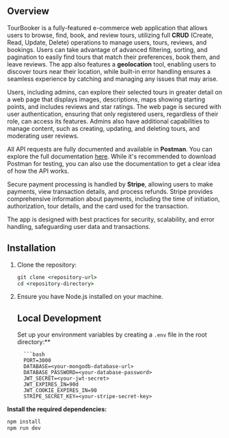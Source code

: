 ## Overview
TourBooker is a fully-featured e-commerce web application that allows users to browse, find, book, and review tours, utilizing full **CRUD** (Create, Read, Update, Delete) operations to manage users, tours, reviews, and bookings. Users can take advantage of advanced filtering, sorting, and pagination to easily find tours that match their preferences, book them, and leave reviews. The app also features a **geolocation** tool, enabling users to discover tours near their location, while built-in error handling ensures a seamless experience by catching and managing any issues that may arise.

Users, including admins, can explore their selected tours in greater detail on a web page that displays images, descriptions, maps showing starting points, and includes reviews and star ratings. The web page is secured with user authentication, ensuring that only registered users, regardless of their role, can access its features. Admins also have additional capabilities to manage content, such as creating, updating, and deleting tours, and moderating user reviews.

All API requests are fully documented and available in **Postman**. You can explore the full documentation [here](https://documenter.getpostman.com/view/38510958/2sAXxMfDTK#a79bb063-8e77-4261-9a3b-4c97fdfefc73). While it's recommended to download Postman for testing, you can also use the documentation to get a clear idea of how the API works.

Secure payment processing is handled by **Stripe**, allowing users to make payments, view transaction details, and process refunds. Stripe provides comprehensive information about payments, including the time of initiation, authorization, tour details, and the card used for the transaction.

The app is designed with best practices for security, scalability, and error handling, safeguarding user data and transactions.

## Installation

1. Clone the repository:
   ```cmd
   git clone <repository-url>
   cd <repository-directory>
2. Ensure you have Node.js installed on your machine.




      ## Local Development
      
      Set up your environment variables by creating a `.env` file in the root directory:**
      
         ```bash
         PORT=3000
         DATABASE=<your-mongodb-database-url>
         DATABASE_PASSWORD=<your-database-password>
         JWT_SECRET=<your-jwt-secret>
         JWT_EXPIRES_IN=90d
         JWT_COOKIE_EXPIRES_IN=90
         STRIPE_SECRET_KEY=<your-stripe-secret-key>
**Install the required dependencies:**
   ```bash
   npm install  
   npm run dev
